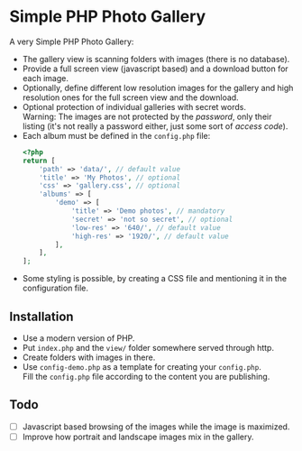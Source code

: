 # Simple PHP Photo Gallery

A very Simple PHP Photo Gallery:

- The gallery view is scanning folders with images (there is no database).
- Provide a full screen view (javascript based) and a download button for each image.
- Optionally, define different low resolution images for the gallery and high resolution ones for the full screen view and the download.
- Optional protection of individual galleries with secret words.  
  Warning: The images are not protected by the _password_, only their listing (it's not really a password either, just some sort of _access code_).
- Each album must be defined in the `config.php` file:  
  ```php
  <?php
  return [
      'path' => 'data/', // default value
      'title' => 'My Photos', // optional
      'css' => 'gallery.css', // optional
      'albums' => [
          'demo' => [
              'title' => 'Demo photos', // mandatory
              'secret' => 'not so secret', // optional
              'low-res' => '640/', // default value
              'high-res' => '1920/', // default value
          ],
      ],
  ];
  ```
- Some styling is possible, by creating a CSS file and mentioning it in the configuration file.

## Installation

- Use a modern version of PHP.
- Put `index.php` and the `view/` folder somewhere served through http.
- Create folders with images in there.
- Use `config-demo.php` as a template for creating your `config.php`.  
  Fill the `config.php` file according to the content you are publishing.

## Todo

- [ ] Javascript based browsing of the images while the image is maximized.
- [ ] Improve how portrait and landscape images mix in the gallery.
